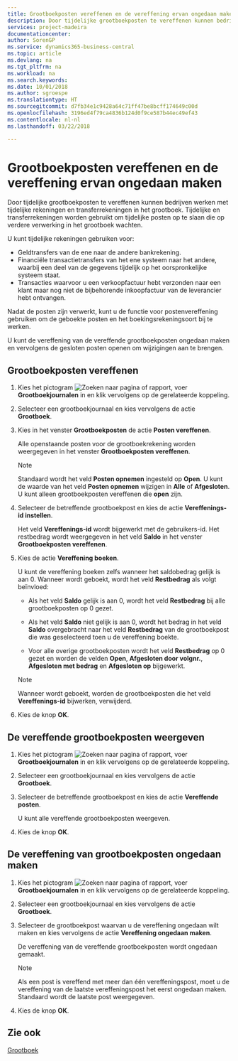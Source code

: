 ```yaml
---
title: Grootboekposten vereffenen en de vereffening ervan ongedaan maken
description: Door tijdelijke grootboekposten te vereffenen kunnen bedrijven werken met tijdelijke rekeningen en transferrekeningen in het grootboek. Tijdelijke en transferrekeningen worden gebruikt om tijdelijke posten op te slaan die op verdere verwerking in het grootboek wachten.
services: project-madeira
documentationcenter: 
author: SorenGP
ms.service: dynamics365-business-central
ms.topic: article
ms.devlang: na
ms.tgt_pltfrm: na
ms.workload: na
ms.search.keywords: 
ms.date: 10/01/2018
ms.author: sgroespe
ms.translationtype: HT
ms.sourcegitcommit: d7fb34e1c9428a64c71ff47be8bcff174649c00d
ms.openlocfilehash: 3196ed4f79ca4836b124d0f9ce587b44ec49ef43
ms.contentlocale: nl-nl
ms.lasthandoff: 03/22/2018

---
```

# <a name="apply-and-unapply-general-ledger-entries"></a>Grootboekposten vereffenen en de vereffening ervan ongedaan maken
Door tijdelijke grootboekposten te vereffenen kunnen bedrijven werken met tijdelijke rekeningen en transferrekeningen in het grootboek. Tijdelijke en transferrekeningen worden gebruikt om tijdelijke posten op te slaan die op verdere verwerking in het grootboek wachten.  

U kunt tijdelijke rekeningen gebruiken voor:  

- Geldtransfers van de ene naar de andere bankrekening.  
- Financiële transactietransfers van het ene systeem naar het andere, waarbij een deel van de gegevens tijdelijk op het oorspronkelijke systeem staat.  
- Transacties waarvoor u een verkoopfactuur hebt verzonden naar een klant maar nog niet de bijbehorende inkoopfactuur van de leverancier hebt ontvangen.  

Nadat de posten zijn verwerkt, kunt u de functie voor postenvereffening gebruiken om de geboekte posten en het boekingsrekeningsoort bij te werken.  

U kunt de vereffening van de vereffende grootboekposten ongedaan maken en vervolgens de gesloten posten openen om wijzigingen aan te brengen.  

## <a name="to-apply-general-ledger-entries"></a>Grootboekposten vereffenen  

1.  Kies het pictogram ![Zoeken naar pagina of rapport](../../media/ui-search/search_small.png "pictogram Zoeken naar pagina of rapport"), voer **Grootboekjournalen** in en klik vervolgens op de gerelateerde koppeling.  
2.  Selecteer een grootboekjournaal en kies vervolgens de actie **Grootboek**.  
3.  Kies in het venster **Grootboekposten** de actie **Posten vereffenen**.  

    Alle openstaande posten voor de grootboekrekening worden weergegeven in het venster **Grootboekposten vereffenen**.  

    > [!NOTE]  
    >  Standaard wordt het veld **Posten opnemen** ingesteld op **Open**. U kunt de waarde van het veld **Posten opnemen** wijzigen in **Alle** of **Afgesloten**. U kunt alleen grootboekposten vereffenen die **open** zijn.  

4.  Selecteer de betreffende grootboekpost en kies de actie **Vereffenings-id instellen**.  

    Het veld **Vereffenings-id** wordt bijgewerkt met de gebruikers-id. Het restbedrag wordt weergegeven in het veld **Saldo** in het venster **Grootboekposten vereffenen**.  
5.  Kies de actie **Vereffening boeken**.  

    U kunt de vereffening boeken zelfs wanneer het saldobedrag gelijk is aan 0. Wanneer wordt geboekt, wordt het veld **Restbedrag** als volgt beïnvloed:  

    - Als het veld **Saldo** gelijk is aan 0, wordt het veld **Restbedrag** bij alle grootboekposten op 0 gezet.  

    - Als het veld **Saldo** niet gelijk is aan 0, wordt het bedrag in het veld **Saldo** overgebracht naar het veld **Restbedrag** van de grootboekpost die was geselecteerd toen u de vereffening boekte.  

    - Voor alle overige grootboekposten wordt het veld **Restbedrag** op 0 gezet en worden de velden **Open**, **Afgesloten door volgnr.**, **Afgesloten met bedrag** en **Afgesloten op** bijgewerkt.  

    > [!NOTE]  
    >  Wanneer wordt geboekt, worden de grootboekposten die het veld **Vereffenings-id** bijwerken, verwijderd.  

6.  Kies de knop **OK**.  

## <a name="to-view-the-applied-general-ledger-entries"></a>De vereffende grootboekposten weergeven  

1.  Kies het pictogram ![Zoeken naar pagina of rapport](../../media/ui-search/search_small.png "pictogram Zoeken naar pagina of rapport"), voer **Grootboekjournalen** in en klik vervolgens op de gerelateerde koppeling.  
2.  Selecteer een grootboekjournaal en kies vervolgens de actie **Grootboek**.  
3.  Selecteer de betreffende grootboekpost en kies de actie **Vereffende posten**.  

    U kunt alle vereffende grootboekposten weergeven.  

4.  Kies de knop **OK**.  

## <a name="to-unapply-general-ledger-entries"></a>De vereffening van grootboekposten ongedaan maken  

1.  Kies het pictogram ![Zoeken naar pagina of rapport](../../media/ui-search/search_small.png "pictogram Zoeken naar pagina of rapport"), voer **Grootboekjournalen** in en klik vervolgens op de gerelateerde koppeling.  
2.  Selecteer een grootboekjournaal en kies vervolgens de actie **Grootboek**.  
3.  Selecteer de grootboekpost waarvan u de vereffening ongedaan wilt maken en kies vervolgens de actie **Vereffening ongedaan maken**.  

    De vereffening van de vereffende grootboekposten wordt ongedaan gemaakt.  

    > [!NOTE]  
    >  Als een post is vereffend met meer dan één vereffeningspost, moet u de vereffening van de laatste vereffeningspost het eerst ongedaan maken. Standaard wordt de laatste post weergegeven.  

4.  Kies de knop **OK**.  

## <a name="see-also"></a>Zie ook  
[Grootboek](general-ledger.md)

